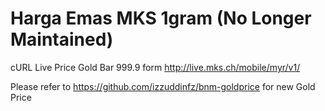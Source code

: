 # Harga Emas MKS 1gram (No Longer Maintained) 
cURL Live Price Gold Bar 999.9 form http://live.mks.ch/mobile/myr/v1/

Please refer to https://github.com/izzuddinfz/bnm-goldprice for new Gold Price
